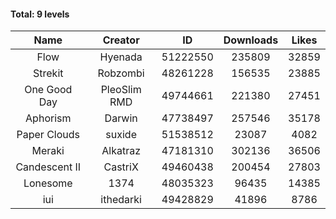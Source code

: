 #### Total: 9 levels

| Name | Creator | ID | Downloads | Likes |
|:---:|:---:|:---:|:---:|:---:|
| Flow | Hyenada | 51222550 | 235809 | 32859
| Strekit | Robzombi | 48261228 | 156535 | 23885
| One Good Day | PleoSlim RMD | 49744661 | 221380 | 27451
| Aphorism | Darwin | 47738497 | 257546 | 35178
| Paper Clouds | suxide | 51538512 | 23087 | 4082
| Meraki | Alkatraz | 47181310 | 302136 | 36506
| Candescent II | CastriX | 49460438 | 200454 | 27803
| Lonesome | 1374 | 48035323 | 96435 | 14385
| iui | ithedarki | 49428829 | 41896 | 8786
